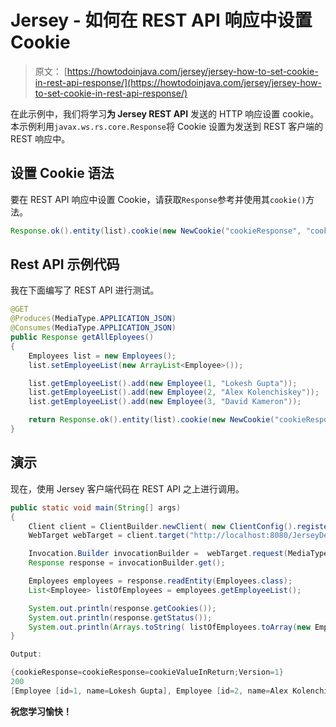 # Jersey - 如何在 REST API 响应中设置 Cookie

> 原文： [https://howtodoinjava.com/jersey/jersey-how-to-set-cookie-in-rest-api-response/](https://howtodoinjava.com/jersey/jersey-how-to-set-cookie-in-rest-api-response/)

在此示例中，我们将学习**为 Jersey REST API** 发送的 HTTP 响应设置 cookie。 本示例利用`javax.ws.rs.core.Response`将 Cookie 设置为发送到 REST 客户端的 REST 响应中。

## 设置 Cookie 语法

要在 REST API 响应中设置 Cookie，请获取`Response`参考并使用其`cookie()`方法。

```java
Response.ok().entity(list).cookie(new NewCookie("cookieResponse", "cookieValueInReturn")).build();

```

## Rest API 示例代码

我在下面编写了 REST API 进行测试。

```java
@GET
@Produces(MediaType.APPLICATION_JSON)
@Consumes(MediaType.APPLICATION_JSON)
public Response getAllEployees() 
{
	Employees list = new Employees();
	list.setEmployeeList(new ArrayList<Employee>());

	list.getEmployeeList().add(new Employee(1, "Lokesh Gupta"));
	list.getEmployeeList().add(new Employee(2, "Alex Kolenchiskey"));
	list.getEmployeeList().add(new Employee(3, "David Kameron"));

	return Response.ok().entity(list).cookie(new NewCookie("cookieResponse", "cookieValueInReturn")).build();
}

```

## 演示

现在，使用 Jersey 客户端代码在 REST API 之上进行调用。

```java
public static void main(String[] args) 
{
	Client client = ClientBuilder.newClient( new ClientConfig().register( LoggingFilter.class ) );
	WebTarget webTarget = client.target("http://localhost:8080/JerseyDemos/rest").path("employees");

	Invocation.Builder invocationBuilder =  webTarget.request(MediaType.APPLICATION_JSON);
	Response response = invocationBuilder.get();

	Employees employees = response.readEntity(Employees.class);
	List<Employee> listOfEmployees = employees.getEmployeeList();

	System.out.println(response.getCookies());
	System.out.println(response.getStatus());
	System.out.println(Arrays.toString( listOfEmployees.toArray(new Employee[listOfEmployees.size()]) ));
}

```

```java
Output: 

{cookieResponse=cookieResponse=cookieValueInReturn;Version=1}
200
[Employee [id=1, name=Lokesh Gupta], Employee [id=2, name=Alex Kolenchiskey], Employee [id=3, name=David Kameron]]
```

**祝您学习愉快！**